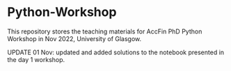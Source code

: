 # Python-Workshop
This repository stores the teaching materials for AccFin PhD Python Workshop in Nov 2022, University of Glasgow.

UPDATE 01 Nov: updated and added solutions to the notebook presented in the day 1 workshop.
